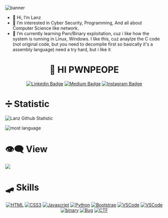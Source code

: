 
  
![banner](https://github.com/Langhere/Langhere/assets/142018203/798c5202-2f7f-4123-91de-ab2a0869cb15)

  

- 👋 Hi, I’m Lanz
- 👀 I’m interested in Cyber Security, Programming, And all about Computer Science like network.
- 🌱 I’m currently learning Pwn/Binary exploitation, cuz i like how the system is running in Linux,
   Windows. I like this, cuz anaylze the C code (not original code, but you need to decompile first so basically it's a assembly language) need a try hard, but i like it
  

<div align="center">


# 🚩 HI PWNPEOPE 
  
[![Linkedin Badge](https://img.shields.io/badge/LinkedIn-0077B5?style=for-the-badge&logo=linkedin&logoColor=white)](https://www.linkedin.com/in/gilang-ramadhan-00b356251/)
[![Medium Badge](https://img.shields.io/badge/Medium-579668?style=for-the-badge&logo=medium&logoColor=white)](https://medium.com/@ganugrah233)
[![Instagram Badge](https://img.shields.io/badge/Instagram-E4405F?style=for-the-badge&logo=instagram&logoColor=white)](https://www.instagram.com/gilangramadhan_rmd/)
</div>

# ➗ Statistic 
![Lanz Github Statistic](https://github-readme-stats.vercel.app/api?username=Langhere&show_icons=true&theme=cyberfunk)

![most language](https://github-readme-stats.vercel.app/api/top-langs/?username=Langhere&layout=compact)

# 👁️‍🗨️ View
[![](https://visitcount.itsvg.in/api?id=Langhere&icon=0&color=0)](https://visitcount.itsvg.in)

🛹 Skills
==
<div align="center">  
  
[![HTML](https://img.shields.io/badge/HTML5-E34F26?style=for-the-badge&logo=html5&logoColor=white)](https://developer.mozilla.org/en-US/docs/Web/HTML)
[![CSS3](https://img.shields.io/badge/CSS3-1572B6?style=for-the-badge&logo=css3&logoColor=white)](https://developer.mozilla.org/en-US/docs/Web/CSS)
[![Javascript](https://img.shields.io/badge/JavaScript-323330?style=for-the-badge&logo=javascript&logoColor=F7DF1E)](https://developer.mozilla.org/en-US/docs/Web/JavaScript)
[![Python](https://img.shields.io/badge/Python-FFD43B?style=for-the-badge&logo=python&logoColor=darkgreen)](https://python.org)
[![Bootstrap](https://img.shields.io/badge/Bootstrap-563D7C?style=for-the-badge&logo=bootstrap&logoColor=white)](https://getbootstrap.com)
[![VSCode](https://img.shields.io/badge/C/C++-0078D4?style=for-the-badge&logo=C&logoColor=white)](https://cplusplus.com/)
[![VSCode](https://img.shields.io/badge/Visual_Studio_Code-0078D4?style=for-the-badge&logo=visual%20studio%20code&logoColor=white)](https://code.visualstudio.com)
[![binary](https://img.shields.io/badge/Binary%20Exploitation-e0d9a4?style=for-the-badge&logo=ctf%20Color=white)](https://ctf101.org/binary-exploitation/overview/)
[![Bug](https://img.shields.io/badge/Bug%20Hunter-69192d?style=for-the-badge&logo=hacking&logoColor=white)](https://bughunters.google.com/)
[![CTF](https://img.shields.io/badge/CTF_PLAYER-243363?style=for-the-badge&logo=CTF&logoColor=white)](https://ctf101.org/)
  
</div>


